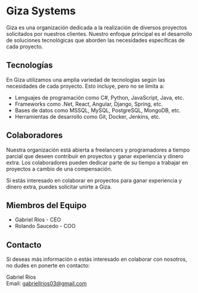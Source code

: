 <h1>
Giza Systems
</h1>


Giza es una organización dedicada a la realización de diversos proyectos solicitados por nuestros clientes. Nuestro enfoque principal es el desarrollo de soluciones tecnológicas que aborden las necesidades específicas de cada proyecto.

## Tecnologías

En Giza utilizamos una amplia variedad de tecnologías según las necesidades de cada proyecto. Esto incluye, pero no se limita a:

- Lenguajes de programación como C#, Python, JavaScript, Java, etc.
- Frameworks como .Net, React, Angular, Django, Spring, etc.
- Bases de datos como MSSQL, MySQL, PostgreSQL, MongoDB, etc.
- Herramientas de desarrollo como Git, Docker, Jenkins, etc.

## Colaboradores

Nuestra organización está abierta a freelancers y programadores a tiempo parcial que deseen contribuir en proyectos y ganar experiencia y dinero extra. Los colaboradores pueden dedicar parte de su tiempo a trabajar en proyectos a cambio de una compensación.

Si estás interesado en colaborar en proyectos para ganar experiencia y dinero extra, puedes solicitar unirte a Giza.

## Miembros del Equipo

- Gabriel Ríos - CEO
- Rolando Saucedo - COO

## Contacto

Si deseas más información o estás interesado en colaborar con nosotros, no dudes en ponerte en contacto:

Gabriel Ríos  
Email: gabriellrios03@gmail.com

